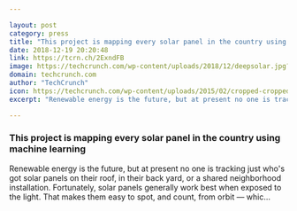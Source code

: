 ```yaml
---

layout: post
category: press
title: "This project is mapping every solar panel in the country using machine learning"
date: 2018-12-19 20:20:48
link: https://tcrn.ch/2ExndFB
image: https://techcrunch.com/wp-content/uploads/2018/12/deepsolar.jpg?w=632
domain: techcrunch.com
author: "TechCrunch"
icon: https://techcrunch.com/wp-content/uploads/2015/02/cropped-cropped-favicon-gradient.png?w=180
excerpt: "Renewable energy is the future, but at present no one is tracking just who's got solar panels on their roof, in their back yard, or a shared neighborhood installation. Fortunately, solar panels generally work best when exposed to the light. That makes them easy to spot, and count, from orbit — whic…"

---
```


### This project is mapping every solar panel in the country using machine learning

Renewable energy is the future, but at present no one is tracking just who's got solar panels on their roof, in their back yard, or a shared neighborhood installation. Fortunately, solar panels generally work best when exposed to the light. That makes them easy to spot, and count, from orbit — whic…